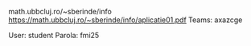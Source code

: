 math.ubbcluj.ro/~sberinde/info
https://math.ubbcluj.ro/~sberinde/info/aplicatie01.pdf
Teams: axazcge

User: student
Parola: fmi25